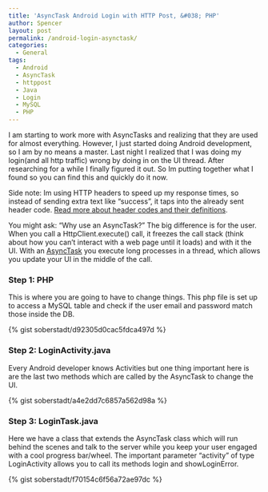 ```yaml
---
title: 'AsyncTask Android Login with HTTP Post, &#038; PHP'
author: Spencer
layout: post
permalink: /android-login-asynctask/
categories:
  - General
tags:
  - Android
  - AsyncTask
  - httppost
  - Java
  - Login
  - MySQL
  - PHP
---
```

I am starting to work more with AsyncTasks and realizing that they are used for almost everything. However, I just started doing Android development, so I am by no means a master. Last night I realized that I was doing my login(and all http traffic) wrong by doing in on the UI thread. After researching for a while I finally figured it out. So Im putting together what I found so you can find this and quickly do it now.

Side note: Im using HTTP headers to speed up my response times, so instead of sending extra text like “success”, it taps into the already sent header code. [Read more about header codes and their definitions][1].

You might ask: “Why use an AsyncTask?” The big difference is for the user. When you call a HttpClient.execute() call, it freezes the call stack (think about how you can’t interact with a web page until it loads) and with it the UI. With an [AsyncTask][2] you execute long processes in a thread, which allows you update your UI in the middle of the call.

### Step 1: PHP

This is where you are going to have to change things. This php file is set up to access a MySQL table and check if the user email and password match those inside the DB.

{% gist soberstadt/d92305d0cac5fdca497d %}

### Step 2: LoginActivity.java

Every Android developer knows Activities but one thing important here is are the last two methods which are called by the AsyncTask to change the UI.

{% gist soberstadt/a4e2dd7c6857a562d98a %}

### Step 3: LoginTask.java

Here we have a class that extends the AsyncTask class which will run behind the scenes and talk to the server while you keep your user engaged with a cool progress bar/wheel. The important parameter “activity” of type LoginActivity allows you to call its methods login and showLoginError.

{% gist soberstadt/f70154c6f56a72ae97dc %}

   [1]: http://www.w3.org/Protocols/rfc2616/rfc2616-sec10.html
   [2]: http://developer.android.com/reference/android/os/AsyncTask.html

